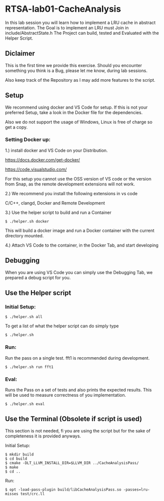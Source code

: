 # RTSA-lab01-CacheAnalysis

In this lab session you will learn how to implement a LRU cache in abstract representation.
The Goal is to implement an LRU must Join in include/AbstractState.h
The Project can build, tested and Evaluated with the Helper Script.

## Diclaimer

This is the first time we provide this exercise. 
Should you encounter something you think is a Bug, please let me know, during lab sessions.

Also keep track of the Repository as I may add more features to the script.

## Setup

We recommend using docker and VS Code for setup.
If this is not your preferred Setup, take a look in the Docker file for the dependencies.

Also we do not support the usage of Windows, Linux is free of charge so get a copy.

### Setting Docker up:

1.) install docker and VS Code on your Distribution.

https://docs.docker.com/get-docker/

https://code.visualstudio.com/

For this setup you cannot use the OSS version of VS code or the version from Snap, as the remote development extensions will not work.

2.) We recommend you install the following extensions in vs code

C/C++, 
clangd, 
Docker and 
Remote Development

3.) Use the helper script to build and run a Container

    $ ./helper.sh docker

This will build a docker image and run a Docker container with the current directory mounted.

4.) Attach VS Code to the container, in the Docker Tab, and start developing

## Debugging

When you are using VS Code you can simply use the Debugging Tab, we prepared a debug script for you.

## Use the Helper script

### Initial Setup:

    $ ./helper.sh all

To get a list of what the helper script can do simply type

    $ ./helper.sh 

### Run:
Run the pass on a single test.
fft1 is recommended during development.

    $ ./helper.sh run fft1

### Eval:
Runs the Pass on a set of tests and also prints the expected results. 
This will be used to measure correctness of you implementation.

    $ ./helper.sh eval

## Use the Terminal (Obsolete if script is used)

This section is not needed, fi you are using the script but for the sake of completeness it is provided anyways.

Initial Setup:

    $ mkdir build
    $ cd build
    $ cmake -DLT_LLVM_INSTALL_DIR=$LLVM_DIR ../CacheAnalysisPass/
    $ make
    $ cd ..

Run:

    $ opt -load-pass-plugin build/libCacheAnalysisPass.so -passes=lru-misses test/crc.ll